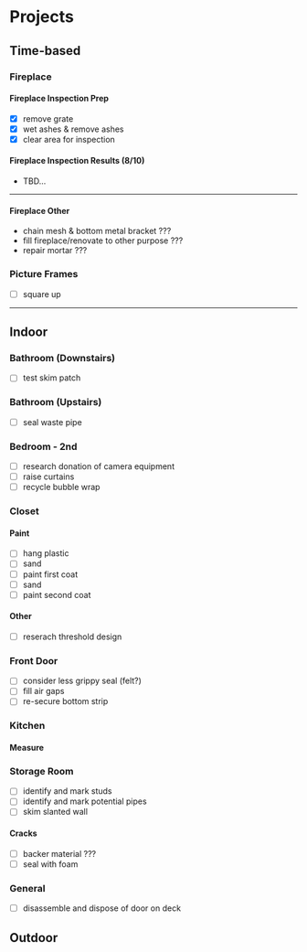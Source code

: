 # Projects
## Time-based
### Fireplace
#### Fireplace Inspection Prep
- [x] remove grate
- [x] wet ashes & remove ashes
- [x] clear area for inspection
#### Fireplace Inspection Results (8/10)
- TBD...
---
#### Fireplace Other
- chain mesh & bottom metal bracket ???
- fill fireplace/renovate to other purpose ???
- repair mortar ???
### Picture Frames
- [ ] square up
---
## Indoor
### Bathroom (Downstairs)
- [ ] test skim patch
### Bathroom (Upstairs)
- [ ] seal waste pipe
### Bedroom - 2nd
- [ ] research donation of camera equipment
- [ ] raise curtains
- [ ] recycle bubble wrap
### Closet
#### Paint
- [ ] hang plastic
- [ ] sand
- [ ] paint first coat
- [ ] sand
- [ ] paint second coat
#### Other
- [ ] reserach threshold design
### Front Door
- [ ] consider less grippy seal (felt?)
- [ ] fill air gaps
- [ ] re-secure bottom strip
### Kitchen
#### Measure
### Storage Room
- [ ] identify and mark studs
- [ ] identify and mark potential pipes
- [ ] skim slanted wall
#### Cracks
- [ ] backer material ???
- [ ] seal with foam
### General
- [ ] disassemble and dispose of door on deck
## Outdoor
